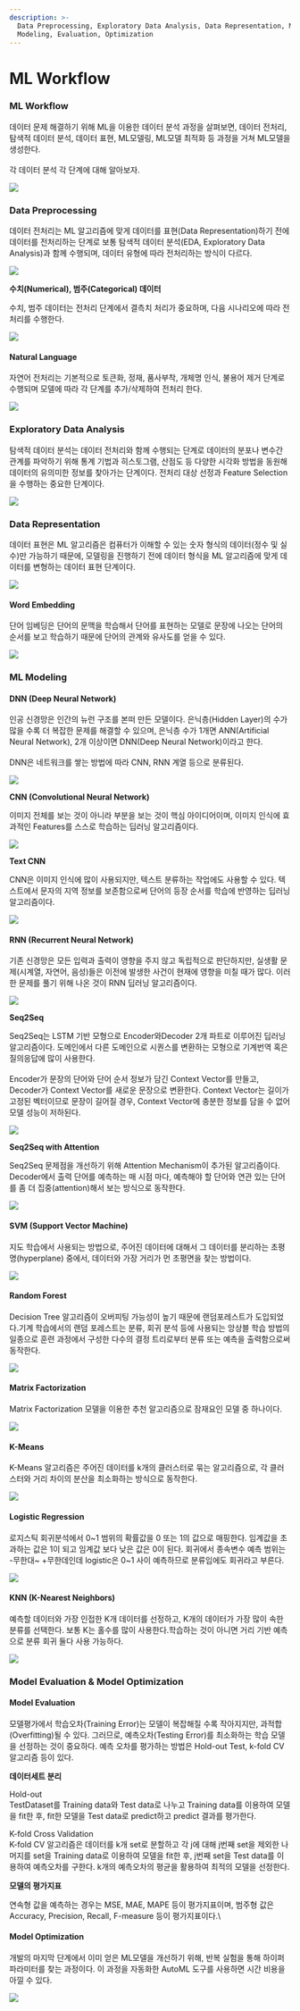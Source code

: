 ```yaml
---
description: >-
  Data Preprocessing, Exploratory Data Analysis, Data Representation, ML
  Modeling, Evaluation, Optimization
---
```


# ML Workflow

### ML Workflow

데이터 문제 해결하기 위해 ML을 이용한 데이터 분석 과정을 살펴보면, 데이터 전처리, 탐색적 데이터 분석, 데이터 표현, ML모델링, ML모델 최적화 등 과정을 거쳐 ML모델을 생성한다.\
\
각 데이터 분석 각 단계에 대해 알아보자.

![](https://cdn-images-1.medium.com/max/1200/0\*LCI10g2KTfFtMF\_A.png)

### Data Preprocessing&#x20;

데이터 전처리는 ML 알고리즘에 맞게 데이터를 표현(Data Representation)하기 전에 데이터를 전처리하는 단계로 보통 탐색적 데이터 분석(EDA, Exploratory Data Analysis)과 함께 수행되며, 데이터 유형에 따라 전처리하는 방식이 다르다.

![](https://cdn-images-1.medium.com/max/1200/0\*RdGp4mfEKQy\_fLgH.png)

**수치(Numerical), 범주(Categorical) 데이터**

수치, 범주 데이터는 전처리 단계에서 결측치 처리가 중요하며, 다음 시나리오에 따라 전처리를 수행한다.

![](https://cdn-images-1.medium.com/max/1200/0\*Qoe7Kl6wa6fzt3HC.png)

#### Natural Language

자연어 전처리는 기본적으로 토큰화, 정재, 품사부착, 개체명 인식, 불용어 제거 단계로 수행되며 모델에 따라 각 단계를 추가/삭제하여 전처리 한다.

![](https://cdn-images-1.medium.com/max/1200/0\*9vdw1zUZ1V\_Nk-3K.png)

### Exploratory Data Analysis&#x20;

탐색적 데이터 분석는 데이터 전처리와 함께 수행되는 단계로 데이터의 분포나 변수간 관계를 파악하기 위해 통계 기법과 히스토그램, 산점도 등 다양한 시각화 방법을 동원해 데이터의 유의미한 정보를 찾아가는 단계이다. 전처리 대상 선정과 Feature Selection을 수행하는 중요한 단계이다.

![](https://cdn-images-1.medium.com/max/1200/0\*RDb-MwSMyqOK7Q30.png)

### Data Representation

데이터 표현은 ML 알고리즘은 컴퓨터가 이해할 수 있는 숫자 형식의 데이터(정수 및 실수)만 가능하기 때문에, 모델링을 진행하기 전에 데이터 형식을 ML 알고리즘에 맞게 데이터를 변형하는 데이터 표현 단계이다.

![](https://cdn-images-1.medium.com/max/1200/0\*MpIJh75Sl4UlYzi2.png)

#### Word Embedding&#x20;

단어 임베딩은 단어의 문맥을 학습해서 단어를 표현하는 모델로 문장에 나오는 단어의 순서를 보고 학습하기 때문에 단어의 관계와 유사도를 얻을 수 있다.

![](https://cdn-images-1.medium.com/max/1200/0\*kqKm8\_vtMroDxGbB.png)

### ML Modeling

#### DNN (Deep Neural Network)

인공 신경망은 인간의 뉴런 구조를 본떠 만든 모델이다. 은닉층(Hidden Layer)의 수가 많을 수록 더 복잡한 문제를 해결할 수 있으며, 은닉층 수가 1개면 ANN(Artificial Neural Network), 2개 이상이면 DNN(Deep Neural Network)이라고 한다.\
\
DNN은 네트워크를 쌓는 방법에 따라 CNN, RNN 계열 등으로 분류된다.

![](https://cdn-images-1.medium.com/max/1200/0\*ffHXddqBAadcVJWh.png)

**CNN (Convolutional Neural Network)**

이미지 전체를 보는 것이 아니라 부분을 보는 것이 핵심 아이디어이며, 이미지 인식에 효과적인 Features를 스스로 학습하는 딥러닝 알고리즘이다.

![](https://cdn-images-1.medium.com/max/1200/0\*UzpsQT2ORSt0oFQg.png)

**Text CNN**

CNN은 이미지 인식에 많이 사용되지만, 텍스트 분류하는 작업에도 사용할 수 있다. 텍스트에서 문자의 지역 정보를 보존함으로써 단어의 등장 순서를 학습에 반영하는 딥러닝 알고리즘이다.

![](https://cdn-images-1.medium.com/max/1200/0\*XD7hpsSY7PQQ0\_hZ.png)

#### RNN (Recurrent Neural Network)

기존 신경망은 모든 입력과 출력이 영향을 주지 않고 독립적으로 판단하지만, 실생활 문제(시계열, 자연어, 음성)들은 이전에 발생한 사건이 현재에 영향을 미칠 때가 많다. 이러한 문제를 풀기 위해 나온 것이 RNN 딥러닝 알고리즘이다.

![](https://cdn-images-1.medium.com/max/1200/0\*\_EuQmd90q0aFnhZ\_.png)

**Seq2Seq**

Seq2Seq는 LSTM 기반 모형으로 Encoder와Decoder 2개 파트로 이루어진 딥러닝 알고리즘이다. 도메인에서 다른 도메인으로 시퀀스를 변환하는 모형으로 기계번역 혹은 질의응답에 많이 사용한다.\
\
Encoder가 문장의 단어와 단어 순서 정보가 담긴 Context Vector를 만들고, Decoder가 Context Vector를 새로운 문장으로 변환한다. Context Vector는 길이가 고정된 벡터이므로 문장이 길어질 경우, Context Vector에 충분한 정보를 담을 수 없어 모델 성능이 저하된다.

![](https://cdn-images-1.medium.com/max/1200/0\*4IO8mE3XQsmUdx8k.png)

**Seq2Seq with Attention**

Seq2Seq 문제점을 개선하기 위해 Attention Mechanism이 추가된 알고리즘이다. Decoder에서 출력 단어를 예측하는 매 시점 마다, 예측해야 할 단어와 연관 있는 단어를 좀 더 집중(attention)해서 보는 방식으로 동작한다.

![](https://cdn-images-1.medium.com/max/1200/0\*A55d5kVHXKYn5b34.png)

#### SVM (Support Vector Machine)

지도 학습에서 사용되는 방법으로, 주어진 데이터에 대해서 그 데이터를 분리하는 초평명(hyperplane) 중에서, 데이터와 가장 거리가 먼 초평면을 찾는 방법이다.

![](https://cdn-images-1.medium.com/max/1200/0\*p960ThdZEuz29WEY.png)

#### Random Forest

Decision Tree 알고리즘이 오버피팅 가능성이 높기 때문에 랜덤포레스트가 도입되었다.기계 학습에서의 랜덤 포레스트는 분류, 회귀 분석 등에 사용되는 앙상블 학습 방법의 일종으로 훈련 과정에서 구성한 다수의 결정 트리로부터 분류 또는 예측을 출력함으로써 동작한다.

![](https://cdn-images-1.medium.com/max/1200/0\*V5-qMcGSoJdqEiom.png)

#### Matrix Factorization

Matrix Factorization 모델을 이용한 추천 알고리즘으로 잠재요인 모델 중 하나이다.

![](https://cdn-images-1.medium.com/max/1200/0\*eD8I96Xkym1pObfD.png)

#### K-Means

K-Means 알고리즘은 주어진 데이터를 k개의 클러스터로 묶는 알고리즘으로, 각 클러스터와 거리 차이의 분산을 최소화하는 방식으로 동작한다.

![](https://cdn-images-1.medium.com/max/1200/0\*W3HB7a7t83PtJPEg.png)

#### Logistic Regression

로지스틱 회귀분석에서  0\~1 범위의 확률값을 0 또는 1의 값으로 매핑한다. 임계값을 초과하는 값은 1이 되고 임계값 보다 낮은 값은 0이 된다. 회귀에서 종속변수 예측 범위는 -무한대\~ +무한데인데 logistic은 0\~1 사이 예측하므로 분류임에도 회귀라고 부른다.

![](https://lh5.googleusercontent.com/yrZrZ0fLRmn\_VzMRuwVN6vy1P4pOK-fh\_Tdh8obqJUbM7kWun-IN654HrQXlEj-QGElC-MoGjdr6VMVwVFG9ouWe252tfsolUa7N\_vBddbYg2qXGKpMG6W5ZskZoTRVeaU1oonrw)

#### KNN (K-Nearest Neighbors)

예측할 데이터와 가장 인접한 K개 데이터를 선정하고, K개의 데이터가 가장 많이 속한 분류를 선택한다. 보통 K는 홀수를 많이 사용한다.학습하는 것이 아니면 거리 기반 예측으로 분류 회귀 둘다 사용 가능하다.

![](https://lh6.googleusercontent.com/mSyVYW8xNKA0jgV-YP03Y\_eJQpqW40TlDXoPxjUDVxmLXQsWJQVa1jfxoqNLwfAM-6I\_HsVPIzuF5OT35J6yJ\_du0U6EQBYC0Nl9l0\_yN9gXrF\_E65mEtoxkGTLtMEFozloWhtll)

### Model Evaluation & Model Optimization

#### Model Evaluation

모델평가에서 학습오차(Training Error)는 모델이 복잡해질 수록 작아지지만, 과적합(Overfitting)될 수 있다. 그러므로, 예측오차(Testing Error)를 최소화하는 학습 모델을 선정하는 것이 중요하다. 예측 오차를 평가하는 방법은 Hold-out Test, k-fold CV 알고리즘 등이 있다.

**데이터세트 분리**

Hold-out \
TestDataset를 Training data와 Test data로 나누고 Training data를 이용하여 모델을 fit한 후, fit한 모델을 Test data로 predict하고 predict 결과를 평가한다.

K-fold Cross Validation \
K-fold CV 알고리즘은 데이터를 k개 set로 분할하고 각 j에 대해 j번째 set을 제외한 나머지를 set을 Training data로 이용하여 모델을 fit한 후, j번째 set을 Test data를 이용하여 예측오차를 구한다. k개의 예측오차의 평균을 활용하여 최적의 모델을 선정한다.


**모델의 평가지표**

연속형 값을 예측하는 경우는 MSE, MAE, MAPE 등이 평가지표이며, 범주형 값은 Accuracy, Precision, Recall, F-measure 등이 평가지표이다.\


#### Model Optimization

개발의 마지막 단계에서 이미 얻은 ML모델을 개선하기 위해, 반복 실험을 통해 하이퍼 파라미터를 찾는 과정이다. 이 과정을 자동화한 AutoML 도구를 사용하면 시간 비용을 아낄 수 있다.

![](https://cdn-images-1.medium.com/max/1200/0\*c5-ClcQz8XxlL7C8.png)

